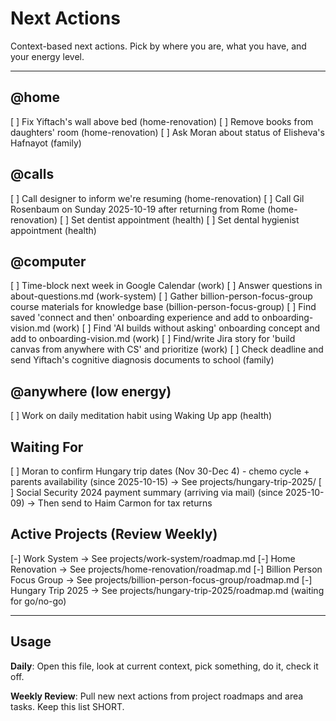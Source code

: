 # Next Actions

Context-based next actions. Pick by where you are, what you have, and your energy level.

---

## @home
[ ] Fix Yiftach's wall above bed (home-renovation)
[ ] Remove books from daughters' room (home-renovation)
[ ] Ask Moran about status of Elisheva's Hafnayot (family)

## @calls
[ ] Call designer to inform we're resuming (home-renovation)
[ ] Call Gil Rosenbaum on Sunday 2025-10-19 after returning from Rome (home-renovation)
[ ] Set dentist appointment (health)
[ ] Set dental hygienist appointment (health)

## @computer
[ ] Time-block next week in Google Calendar (work)
[ ] Answer questions in about-questions.md (work-system)
[ ] Gather billion-person-focus-group course materials for knowledge base (billion-person-focus-group)
[ ] Find saved 'connect and then' onboarding experience and add to onboarding-vision.md (work)
[ ] Find 'AI builds without asking' onboarding concept and add to onboarding-vision.md (work)
[ ] Find/write Jira story for 'build canvas from anywhere with CS' and prioritize (work)
[ ] Check deadline and send Yiftach's cognitive diagnosis documents to school (family)

## @anywhere (low energy)
[ ] Work on daily meditation habit using Waking Up app (health)

## Waiting For
[ ] Moran to confirm Hungary trip dates (Nov 30-Dec 4) - chemo cycle + parents availability (since 2025-10-15) → See projects/hungary-trip-2025/
[ ] Social Security 2024 payment summary (arriving via mail) (since 2025-10-09) → Then send to Haim Carmon for tax returns

## Active Projects (Review Weekly)
[-] Work System → See projects/work-system/roadmap.md
[-] Home Renovation → See projects/home-renovation/roadmap.md
[-] Billion Person Focus Group → See projects/billion-person-focus-group/roadmap.md
[-] Hungary Trip 2025 → See projects/hungary-trip-2025/roadmap.md (waiting for go/no-go)

---

## Usage

**Daily**: Open this file, look at current context, pick something, do it, check it off.

**Weekly Review**: Pull new next actions from project roadmaps and area tasks. Keep this list SHORT.
